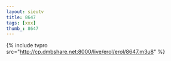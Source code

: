 ```yaml
--- 
layout: sieutv
title: 8647
tags: [xxx]
thumb_: 8647
---
```

{% include tvpro src="http://cp.dmbshare.net:8000/live/erol/erol/8647.m3u8" %} 
